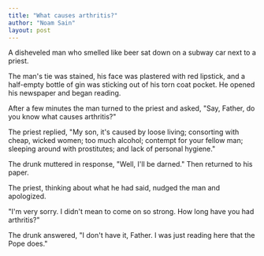 ```yaml
---
title: "What causes arthritis?"
author: "Noam Sain"
layout: post
---
```


A disheveled man who smelled like beer sat down on a subway car next to a priest.

The man's tie was stained, his face was plastered with red lipstick, and a half-empty bottle of gin was sticking out of his torn coat pocket. He opened his newspaper and began reading.

After a few minutes the man turned to the priest and asked, "Say, Father, do you know what causes arthritis?"

The priest replied, "My son, it's caused by loose living; consorting with cheap, wicked women; too much alcohol; contempt for your fellow man; sleeping around with prostitutes; and lack of personal hygiene."

The drunk muttered in response, "Well, I'll be darned." Then returned to his paper.

The priest, thinking about what he had said, nudged the man and apologized.

"I'm very sorry. I didn't mean to come on so strong. How long have you had arthritis?"

The drunk answered, "I don't have it, Father. I was just reading here that the Pope does."